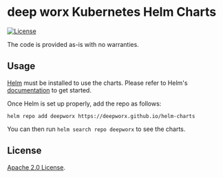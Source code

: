 # deep worx Kubernetes Helm Charts

[![License](https://img.shields.io/badge/License-Apache%202.0-blue.svg)](https://opensource.org/licenses/Apache-2.0)

The code is provided as-is with no warranties.

## Usage

[Helm](https://helm.sh) must be installed to use the charts.
Please refer to Helm's [documentation](https://helm.sh/docs/) to get started.

Once Helm is set up properly, add the repo as follows:

```console
helm repo add deepworx https://deepworx.github.io/helm-charts
```

You can then run `helm search repo deepworx` to see the charts.

## License

<!-- Keep full URL links to repo files because this README syncs from main to gh-pages.  -->
[Apache 2.0 License](https://github.com/deepworx/helm-charts/blob/main/LICENSE).
